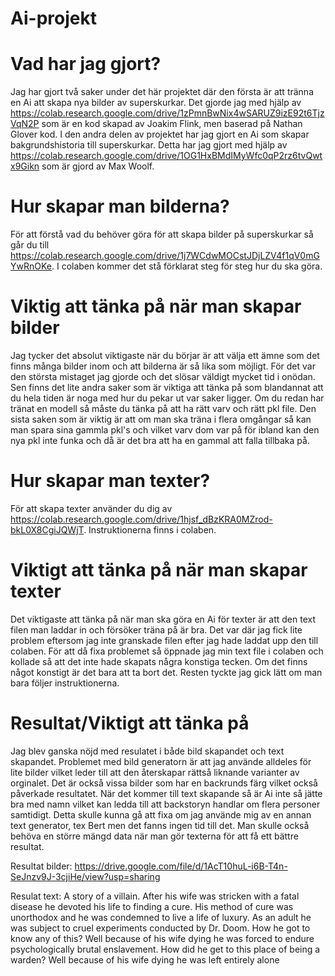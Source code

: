 # Ai-projekt
# Vad har jag gjort?
Jag har gjort två saker under det här projektet där den första är att tränna en Ai att skapa nya bilder av superskurkar. Det gjorde jag med hjälp av https://colab.research.google.com/drive/1zPmnBwNix4wSARUZ9izE92t6TjzVqN2P som är en kod skapad av Joakim Flink, men baserad på Nathan Glover kod. I den andra delen av projektet har jag gjort en Ai som skapar bakgrundshistoria till superskurkar. Detta har jag gjort med hjälp av https://colab.research.google.com/drive/1OG1HxBMdIMyWfc0qP2rz6tvQwtx9Gikn som är gjord av Max Woolf.
# Hur skapar man bilderna?
För att förstå vad du behöver göra för att skapa bilder på superskurkar så går du till https://colab.research.google.com/drive/1j7WCdwMOCstJDjLZV4f1qV0mGYwRnOKe. I colaben kommer det stå förklarat steg för steg hur du ska göra.
# Viktig att tänka på när man skapar bilder
Jag tycker det absolut viktigaste när du börjar är att välja ett ämne som det finns många bilder inom och att bilderna är så lika som möjligt. För det var den största mistaget jag gjorde och det slösar väldigt mycket tid i onödan. Sen finns det lite andra saker som är viktiga att tänka på som blandannat att du hela tiden är noga med hur du pekar ut var saker ligger. Om du redan har tränat en modell så måste du tänka på att ha rätt varv och rätt pkl file. Den sista saken som är viktig är att om man ska träna i flera omgångar så kan man spara sina gammla pkl's och vilket varv dom var på för ibland kan den nya pkl inte funka och då är det bra att ha en gammal att falla tillbaka på.
# Hur skapar man texter?
För att skapa texter använder du dig av https://colab.research.google.com/drive/1hjsf_dBzKRA0MZrod-bkL0X8CgiJQWjT. Instruktionerna finns i colaben. 
# Viktigt att tänka på när man skapar texter
Det viktigaste att tänka på när man ska göra en Ai för texter är att den text filen man laddar in och försöker träna på är bra. Det var där jag fick lite problem eftersom jag inte granskade filen efter jag hade laddat upp den till colaben. För att då fixa problemet så öppnade jag min text file i colaben och kollade så att det inte hade skapats några konstiga tecken. Om det finns något konstigt är det bara att ta bort det. Resten tyckte jag gick lätt om man bara följer instruktionerna.
# Resultat/Viktigt att tänka på
Jag blev ganska nöjd med resulatet i både bild skapandet och text skapandet. Problemet med bild generatorn är att jag använde alldeles för lite bilder vilket leder till att den återskapar rättså liknande varianter av orginalet. Det är också vissa bilder som har en backrunds färg vilket också påverkade resultatet. När det kommer till text skapande så är Ai inte så jätte bra med namn vilket kan ledda till att backstoryn handlar om flera personer samtidigt. Detta skulle kunna gå att fixa om jag använde mig av en annan text generator, tex Bert men det fanns ingen tid till det. Man skulle också behöva en större mängd data när man gör texterna för att få ett bättre resultat. 

Resultat bilder: https://drive.google.com/file/d/1AcT10huL-i6B-T4n-SeJnzv9J-3cjiHe/view?usp=sharing

Resulat text: A story of a villain. After his wife was stricken with a fatal disease he devoted his life to finding a cure. His method of cure was unorthodox and he was condemned to live a life of luxury. As an adult he was subject to cruel experiments conducted by Dr. Doom. How he got to know any of this? Well because of his wife dying he was forced to endure psychologically brutal enslavement. How did he get to this place of being a warden? Well because of his wife dying he was left entirely alone
